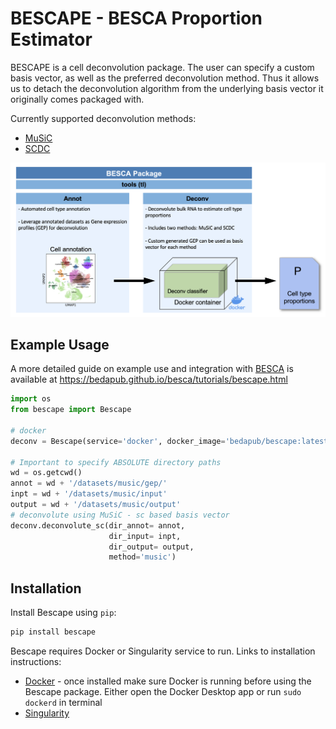BESCAPE - BESCA Proportion Estimator
=====================================

BESCAPE is a cell deconvolution package. The user can specify a custom basis vector, as well as the preferred deconvolution method. Thus it allows us to detach the deconvolution algorithm from the underlying basis vector it originally comes packaged with. 

Currently supported deconvolution methods:
* [MuSiC](https://github.com/xuranw/MuSiC)
* [SCDC](https://github.com/meichendong/SCDC/)

![summary fig][bescape summary]

[bescape summary]: https://github.com/bedapub/bescape/blob/master/docs/fig/bescape_summary_hires.png "BESCApe summary figure"

## Example Usage
A more detailed guide on example use and integration with [BESCA](https://github.com/bedapub/besca) is available at <https://bedapub.github.io/besca/tutorials/bescape.html>

```python
import os
from bescape import Bescape

# docker
deconv = Bescape(service='docker', docker_image='bedapub/bescape:latest')

# Important to specify ABSOLUTE directory paths
wd = os.getcwd()
annot = wd + '/datasets/music/gep/'
inpt = wd + '/datasets/music/input'
output = wd + '/datasets/music/output'
# deconvolute using MuSiC - sc based basis vector
deconv.deconvolute_sc(dir_annot= annot, 
                      dir_input= inpt,
                      dir_output= output, 
                      method='music')
```

## Installation
Install Bescape using `pip`:

```sh
pip install bescape
```

Bescape requires Docker or Singularity service to run. Links to installation instructions:
* [Docker][docker] - once installed make sure Docker is running before using the Bescape package. Either open the Docker Desktop app or run `sudo dockerd` in terminal
* [Singularity][singularity]

[docker]: https://docs.docker.com/get-docker/
[singularity]: https://sylabs.io/guides/3.0/user-guide/installation.html


###
